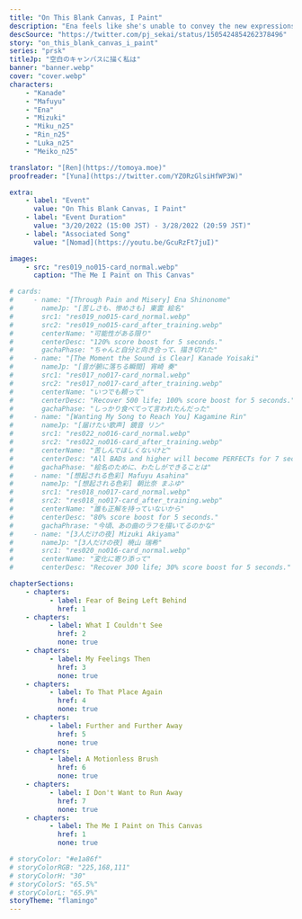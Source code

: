 ```yaml
---
title: "On This Blank Canvas, I Paint"
description: "Ena feels like she's unable to convey the new expressions Kanade and the others acquired. Wanting to create a painting worthy of Nightcord at 25, Ena considers going to an art class she was once in."
descSource: "https://twitter.com/pj_sekai/status/1505424854262378496"
story: "on_this_blank_canvas_i_paint"
series: "prsk"
titleJp: "空白のキャンバスに描く私は"
banner: "banner.webp"
cover: "cover.webp"
characters:
    - "Kanade"
    - "Mafuyu"
    - "Ena"
    - "Mizuki"
    - "Miku_n25"
    - "Rin_n25"
    - "Luka_n25"
    - "Meiko_n25"

translator: "[Ren](https://tomoya.moe)"
proofreader: "[Yuna](https://twitter.com/YZ0RzGlsiHfWP3W)"

extra:
    - label: "Event"
      value: "On This Blank Canvas, I Paint"
    - label: "Event Duration"
      value: "3/20/2022 (15:00 JST) - 3/28/2022 (20:59 JST)"
    - label: "Associated Song"
      value: "[Nomad](https://youtu.be/GcuRzFt7juI)"

images:
    - src: "res019_no015-card_normal.webp"
      caption: "The Me I Paint on This Canvas"

# cards:
#     - name: "[Through Pain and Misery] Ena Shinonome"
#       nameJp: "[苦しさも、惨めさも] 東雲 絵名"
#       src1: "res019_no015-card_normal.webp"
#       src2: "res019_no015-card_after_training.webp"
#       centerName: "可能性がある限り"
#       centerDesc: "120% score boost for 5 seconds."
#       gachaPhase: "ちゃんと自分と向き合って、描き切れた"
#     - name: "[The Moment the Sound is Clear] Kanade Yoisaki"
#       nameJp: "[音が腑に落ちる瞬間] 宵崎 奏"
#       src1: "res017_no017-card_normal.webp"
#       src2: "res017_no017-card_after_training.webp"
#       centerName: "いつでも頼って"
#       centerDesc: "Recover 500 life; 100% score boost for 5 seconds."
#       gachaPhase: "しっかり食べてって言われたんだった"
#     - name: "[Wanting My Song to Reach You] Kagamine Rin"
#       nameJp: "[届けたい歌声] 鏡音 リン"
#       src1: "res022_no016-card_normal.webp"
#       src2: "res022_no016-card_after_training.webp"
#       centerName: "苦しんでほしくないけど"
#       centerDesc: "All BADs and higher will become PERFECTs for 7 seconds; 100% score boost for 5 seconds."
#       gachaPhase: "絵名のために、わたしができることは"
#     - name: "[想起される色彩] Mafuyu Asahina"
#       nameJp: "[想起される色彩] 朝比奈 まふゆ"
#       src1: "res018_no017-card_normal.webp"
#       src2: "res018_no017-card_after_training.webp"
#       centerName: "誰も正解を持っていないから"
#       centerDesc: "80% score boost for 5 seconds."
#       gachaPhrase: "今頃、あの曲のラフを描いてるのかな"
#     - name: "[3人だけの夜] Mizuki Akiyama"
#       nameJp: "[3人だけの夜] 暁山 瑞希"
#       src1: "res020_no016-card_normal.webp"
#       centerName: "変化に寄り添って"
#       centerDesc: "Recover 300 life; 30% score boost for 5 seconds."

chapterSections:
    - chapters:
          - label: Fear of Being Left Behind
            href: 1
    - chapters:
          - label: What I Couldn't See
            href: 2
            none: true
    - chapters:
          - label: My Feelings Then
            href: 3
            none: true
    - chapters:
          - label: To That Place Again
            href: 4
            none: true
    - chapters:
          - label: Further and Further Away
            href: 5
            none: true
    - chapters:
          - label: A Motionless Brush
            href: 6
            none: true
    - chapters:
          - label: I Don't Want to Run Away
            href: 7
            none: true
    - chapters:
          - label: The Me I Paint on This Canvas
            href: 1
            none: true

# storyColor: "#e1a86f"
# storyColorRGB: "225,168,111"
# storyColorH: "30"
# storyColorS: "65.5%"
# storyColorL: "65.9%"
storyTheme: "flamingo"
---
```

